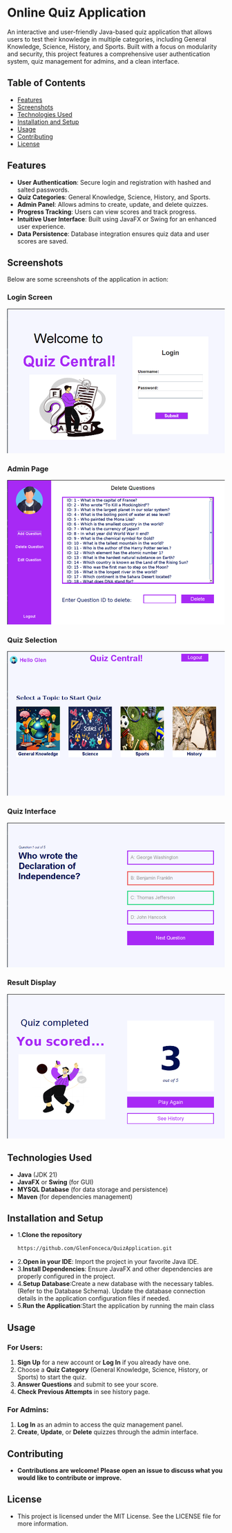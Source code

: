 # Online Quiz Application

An interactive and user-friendly Java-based quiz application that allows users to test their knowledge in multiple categories, including General Knowledge, Science, History, and Sports. Built with a focus on modularity and security, this project features a comprehensive user authentication system, quiz management for admins, and a clean interface.



## Table of Contents
- [Features](#features)
- [Screenshots](#screenshots)
- [Technologies Used](#technologies-used)
- [Installation and Setup](#installation-and-setup)
- [Usage](#usage)
- [Contributing](#contributing)
- [License](#license)

## Features

- **User Authentication**: Secure login and registration with hashed and salted passwords.
- **Quiz Categories**: General Knowledge, Science, History, and Sports.
- **Admin Panel**: Allows admins to create, update, and delete quizzes.
- **Progress Tracking**: Users can view scores and track progress.
- **Intuitive User Interface**: Built using JavaFX or Swing for an enhanced user experience.
- **Data Persistence**: Database integration ensures quiz data and user scores are saved.
  
## Screenshots

Below are some screenshots of the application in action:

### Login Screen
![Login Screen](QuizApplication/ScreenShots/LoginPage.png)

### Admin Page
![Admin Page](QuizApplication/ScreenShots/AdminPage.png)

### Quiz Selection
![Quiz Selection](QuizApplication/ScreenShots/HomePage.png)

### Quiz Interface
![Quiz Interface](QuizApplication/ScreenShots/quizInterface.png)

### Result Display
![Result Display](QuizApplication/ScreenShots/resultDisplay.png)


## Technologies Used

- **Java** (JDK 21)
- **JavaFX** or **Swing** (for GUI)
- **MYSQL Database** (for data storage and persistence)
- **Maven** (for dependencies management)

## Installation and Setup

- 1.**Clone the repository**
   ```bash
   https://github.com/GlenFonceca/QuizApplication.git
- 2.**Open in your IDE**: Import the project in your favorite Java IDE.
- 3.**Install Dependencies**: Ensure JavaFX and other dependencies are properly configured in the project. 
- 4.**Setup Database**:Create a new database with the necessary tables. (Refer to the Database Schema).
Update the database connection details in the application configuration files if needed.
- 5.**Run the Application**:Start the application by running the main class

## Usage

### For Users:
1. **Sign Up** for a new account or **Log In** if you already have one.
2. Choose a **Quiz Category** (General Knowledge, Science, History, or Sports) to start the quiz.
3. **Answer Questions** and submit to see your score.
4. **Check Previous Attempts** in see history page. 

### For Admins:
1. **Log In** as an admin to access the quiz management panel.
2. **Create**, **Update**, or **Delete** quizzes through the admin interface.


## Contributing
- **Contributions are welcome! Please open an issue to discuss what you would like to contribute or improve.**

## License
- This project is licensed under the MIT License. See the LICENSE file for more information.
